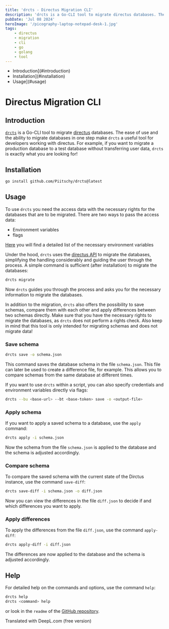 ```yaml
--- 
title: 'drcts - Directus Migration CLI'
description: 'drcts is a Go-CLI tool to migrate directus databases. The ease of use and the ability to migrate databases in one step make drcts a useful tool for developers working with directus.'
pubDate: 'Jul 08 2024'
heroImage: '/picography-laptop-notepad-desk-1.jpg'
tags:
    - directus
    - migration
    - cli 
    - go 
    - golang
    - tool 
---
```


<!--toc:start-->
- Introduction](#introduction)
- Installation](#installation)
- Usage](#usage)
<!--toc:end-->

# Directus Migration CLI

## Introduction

[`drcts`](https://github.com/Piitschy/drcts) is a Go-CLI tool to migrate [directus](https://directus.io/) databases. 
The ease of use and the ability to migrate databases in one step make `drcts` a useful tool for developers working with directus.
For example, if you want to migrate a production database to a test database without transferring user data, `drcts` is exactly what you are looking for!

## Installation

```bash
go install github.com/Piitschy/drcts@latest
```

## Usage

To use `drcts` you need the access data with the necessary rights for the databases that are to be migrated.
There are two ways to pass the access data:
- Environment variables
- flags

[Here](https://github.com/Piitschy/drcts?tab=readme-ov-file#environment-variables) you will find a detailed list of the necessary environment variables

Under the hood, `drcts` uses the [directus API](https://docs.directus.io/api/reference.html) to migrate the databases, simplifying the handling considerably and guiding the user through the process. 
A simple command is sufficient (after installation) to migrate the databases:

```bash
drcts migrate
```

Now `drcts` guides you through the process and asks you for the necessary information to migrate the databases.

In addition to the migration, `drcts` also offers the possibility to save schemas, compare them with each other and apply differences between two schemas directly.
Make sure that you have the necessary rights to migrate the databases, as `drcts` does not perform a rights check.
Also keep in mind that this tool is only intended for migrating schemas and does not migrate data!

### Save schema

```bash
drcts save -o schema.json
```
This command saves the database schema in the file ``schema.json``.
This file can later be used to create a difference file, for example.
This allows you to compare schemas from the same database at different times.

If you want to use `drcts` within a script, you can also specify credentials and environment variables directly via flags:

```bash
drcts --bu <base-url> --bt <base-token> save -o <output-file>
```

### Apply schema 

If you want to apply a saved schema to a database, use the ``apply`` command:

```bash
drcts apply -i schema.json
```

Now the schema from the file `schema.json` is applied to the database and the schema is adjusted accordingly.

### Compare schema

To compare the saved schema with the current state of the Dirctus instance, use the command `save-diff`:

```bash
drcts save-diff -i schema.json -o diff.json
```

Now you can view the differences in the file `diff.json` to decide if and which differences you want to apply.

### Apply differences 

To apply the differences from the file `diff.json`, use the command `apply-diff`:

```bash
drcts apply-diff -i diff.json
```

The differences are now applied to the database and the schema is adjusted accordingly.

## Help 

For detailed help on the commands and options, use the command `help`:

```bash
drcts help
drcts <command> help
```
or look in the `readme` of the [GitHub repository](https://github.com/Piitschy/drcts).

Translated with DeepL.com (free version)
